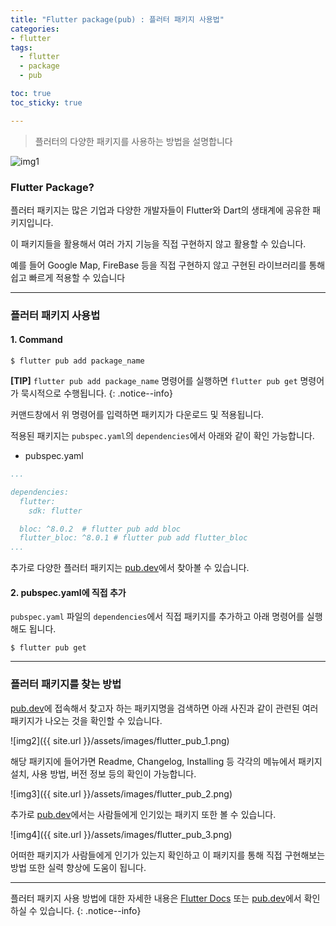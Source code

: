 ```yaml
---
title: "Flutter package(pub) : 플러터 패키지 사용법"
categories:
- flutter
tags:
  - flutter
  - package
  - pub

toc: true
toc_sticky: true

---
```


> 플러터의 다양한 패키지를 사용하는 방법을 설명합니다


![img1](https://pub.dev/static/img/pub-dev-icon-cover-image.png?hash=vg86r2r3mbs62hiv4ldop0ife5um2g5g)

### Flutter Package?

플러터 패키지는 많은 기업과 다양한 개발자들이 Flutter와 Dart의 생태계에 공유한 패키지입니다.

이 패키지들을 활용해서 여러 가지 기능을 직접 구현하지 않고 활용할 수 있습니다.

예를 들어 Google Map, FireBase 등을 직접 구현하지 않고 구현된 라이브러리를 통해 쉽고 빠르게 적용할 수 있습니다

----------

### 플러터 패키지 사용법

#### 1. Command

```command
$ flutter pub add package_name
```

**\[TIP\]**
`flutter pub add package_name` 명령어를 실행하면 `flutter pub get` 명령어가 묵시적으로 수행됩니다.
{: .notice--info}

커맨드창에서 위 명령어를 입력하면 패키지가 다운로드 및 적용됩니다.

적용된 패키지는 `pubspec.yaml`의 `dependencies`에서 아래와 같이 확인 가능합니다.


- pubspec.yaml
  
```yaml
...

dependencies:
  flutter:
    sdk: flutter

  bloc: ^8.0.2  # flutter pub add bloc
  flutter_bloc: ^8.0.1 # flutter pub add flutter_bloc
...

```

추가로 다양한 플러터 패키지는 [pub.dev](https://pub.dev/)에서 찾아볼 수 있습니다.


#### 2. pubspec.yaml에 직접 추가

`pubspec.yaml` 파일의 `dependencies`에서 직접 패키지를 추가하고 아래 명령어를 실행해도 됩니다.

```command
$ flutter pub get
```

----------

### 플러터 패키지를 찾는 방법

[pub.dev](https://pub.dev/)에 접속해서 찾고자 하는 패키지명을 검색하면 아래 사진과 같이 관련된 여러 패키지가 나오는 것을 확인할 수 있습니다.

![img2]({{ site.url }}/assets/images/flutter_pub_1.png)

해당 패키지에 들어가면 Readme, Changelog, Installing 등 각각의 메뉴에서 패키지 설치, 사용 방법, 버전 정보 등의 확인이 가능합니다.

![img3]({{ site.url }}/assets/images/flutter_pub_2.png)

추가로 [pub.dev](https://pub.dev/)에서는 사람들에게 인기있는 패키지 또한 볼 수 있습니다.

![img4]({{ site.url }}/assets/images/flutter_pub_3.png)

어떠한 패키지가 사람들에게 인기가 있는지 확인하고 이 패키지를 통해 직접 구현해보는 방법 또한 실력 향상에 도움이 됩니다.



----------

플러터 패키지 사용 방법에 대한 자세한 내용은 [Flutter Docs](https://docs.flutter.dev/development/packages-and-plugins/using-packages) 또는 [pub.dev](https://pub.dev/)에서 확인하실 수 있습니다.
{: .notice--info}